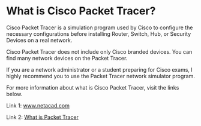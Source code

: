 <h1>What is Cisco Packet Tracer?</h1>

Cisco Packet Tracer is a simulation program used by Cisco to configure the necessary configurations before installing Router, Switch, Hub, or Security Devices on a real network.

Cisco Packet Tracer does not include only Cisco branded devices. You can find many network devices on the Packet Tracer.

If you are a network administrator or a student preparing for Cisco exams, I highly recommend you to use the Packet Tracer network simulator program.

For more information about what is Cisco Packet Tracer, visit the links below.

Link 1: <a href="https://www.netacad.com/">www.netacad.com</a>

Link 2: <a href="https://www.sysnettechsolutions.com/en/ciscopackettracer/what-is-cisco-packet-tracer-software/">What is Packet Tracer</a>
